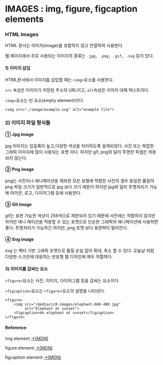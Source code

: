 # IMAGES : img, figure, figcaption elements

### HTML Images

HTML 문서는 이미지\(image\)를 포함하지 않고 연결하여 사용한다. 

웹 페이지에서 주로 사용되는 이미지의 종류는 `.jpg, .png, .gif, .svg` 등이 있다.

#### 1\) 이미지 삽입

HTML문서에서 이미지를 삽입할 때는 `<img>`요소를 사용한다. 

`src` 속성은 이미지가 저장된 주소의 URL이고, `alt`속성은 이미지 대체 텍스트이다.

`<img>`요소는 빈 요소\(empty element\)이다.

```markup
<img src="./image/example.svg" alt="example file">
```

### 2\) 이미지 파일 형식들

#### ① Jpg image

jpg 이미지는 압출륙이 높고,다양한 색상을 처리하도록 설계되었다. 사진 또는 복잡한 그래픽 이미지에 많이 사용되는 포멧 이다. 하지만 gif, png와 달리 투명한 픽셀은 허용되지 않는다.

#### ② Png image 

png는 사진이나 애니메이션을 제외한 모든 유형에 적합한 사진의 경우 동일한 품질의 png 파일 크기가 일반적으로 jpg 보다 크기 때문이 하지만 jpg와 달리 투명처리가 가능해 아이콘, 로고, 다이어그램 등에 사용한다.

#### ③ Git image

gif는 표현 가능한 색상이 256색으로 제한되어 있기 때문에 사진에는 적합하지 않지만하지만 애니 메이션을 적용할 수 있는 포멧으로 단순한 그래픽의 애니메이션에 사용하면 좋다. 투명처리가 가능하긴 하지만, png 포멧 보다 표현력이 떨어진다.

#### ④ Svg image

svg 는 벡터 기반 그래픽 포멧으로 품질 손실 없이 확대, 축소 할 수 있다. 오늘날 처럼 다양한 스크린에 대응하는 반응형 웹 디자인에 매우 적합하다.

#### 3\) 이미지를 감싸는 요소

`<figure>`요소는 사진, 이미지, 다이어그램 등을 감싸는 요소이다. 

`<figcaption>`요소는 `<figure`&gt;요소의 설명을 나타낸다.

```markup
<figure>
    <img src="/media/cc0-images/elephant-660-480.jpg"
         alt="Elephant at sunset">
    <figcaption>An elephant at sunset</figcaption>
</figure>
```

#### Reference

img element  [→\(MDN\)](https://developer.mozilla.org/en-US/docs/Web/HTML/Element/img)

figure element [→\(MDN\)](https://developer.mozilla.org/en-US/docs/Web/HTML/Element/figure)

figcaption element [→\(MDN\)](https://developer.mozilla.org/en-US/docs/Web/HTML/Element/figcaption)

